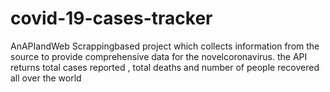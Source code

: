 # covid-19-cases-tracker
AnAPIandWeb Scrappingbased project which collects information from the source to provide comprehensive data for the novelcoronavirus. the API returns total cases reported , total deaths and number of people recovered all over the world
